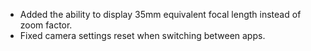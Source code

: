 - Added the ability to display 35mm equivalent focal length instead of zoom factor.
- Fixed camera settings reset when switching between apps.
